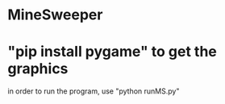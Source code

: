 # MineSweeper
# "pip install pygame" to get the graphics

in order to run the program, use "python runMS.py"
